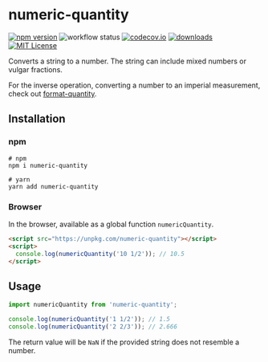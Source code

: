 # numeric-quantity

[![npm version](https://badge.fury.io/js/numeric-quantity.svg)](//npmjs.com/package/numeric-quantity)
![workflow status](https://github.com/jakeboone02/numeric-quantity/workflows/Continuous%20Integration/badge.svg)
[![codecov.io](https://codecov.io/github/jakeboone02/numeric-quantity/coverage.svg?branch=master)](https://codecov.io/github/jakeboone02/numeric-quantity?branch=master)
[![downloads](https://img.shields.io/npm/dm/numeric-quantity.svg)](http://npm-stat.com/charts.html?package=numeric-quantity&from=2015-08-01)
[![MIT License](https://img.shields.io/npm/l/numeric-quantity.svg)](http://opensource.org/licenses/MIT)

Converts a string to a number. The string can include mixed numbers or vulgar fractions.

For the inverse operation, converting a number to an imperial measurement, check out [format-quantity](https://www.npmjs.com/package/format-quantity).

## Installation

### npm

```shell
# npm
npm i numeric-quantity

# yarn
yarn add numeric-quantity
```

### Browser

In the browser, available as a global function `numericQuantity`.

```html
<script src="https://unpkg.com/numeric-quantity"></script>
<script>
  console.log(numericQuantity('10 1/2')); // 10.5
</script>
```

## Usage

```js
import numericQuantity from 'numeric-quantity';

console.log(numericQuantity('1 1/2')); // 1.5
console.log(numericQuantity('2 2/3')); // 2.666
```

The return value will be `NaN` if the provided string does not resemble a number.
